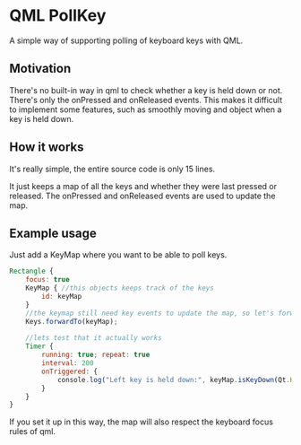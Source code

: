 # QML PollKey

A simple way of supporting polling of keyboard keys with QML.

## Motivation

There's no built-in way in qml to check whether a key is held down or not. There's only the onPressed and onReleased events. This makes it difficult to implement some features, such as smoothly moving and object when a key is held down.

## How it works

It's really simple, the entire source code is only 15 lines.

It just keeps a map of all the keys and whether they were last pressed or released. The onPressed and onReleased events are used to update the map.

## Example usage

Just add a KeyMap where you want to be able to poll keys.

```qml
Rectangle {
    focus: true
    KeyMap { //this objects keeps track of the keys
        id: keyMap
    }
    //the keymap still need key events to update the map, so let's forward them
    Keys.forwardTo(keyMap);
    
    //lets test that it actually works
    Timer {
        running: true; repeat: true
        interval: 200
        onTriggered: {
            console.log("Left key is held down:", keyMap.isKeyDown(Qt.Key_Left));
        }
    }
}
```

If you set it up in this way, the map will also respect the keyboard focus rules of qml.
